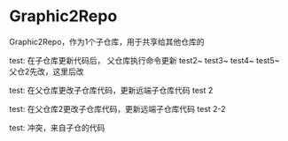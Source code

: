 # Graphic2Repo
Graphic2Repo，作为1个子仓库，用于共享给其他仓库的

test: 在子仓库更新代码后， 父仓库执行命令更新
test2~
test3~
test4~
test5~ 父仓2先改，这里后改

test: 在父仓库更改子仓库代码，更新远端子仓库代码
test 2

test: 在父仓库2更改子仓库代码，更新远端子仓库代码
test 2-2

test: 冲突，来自子仓的代码
